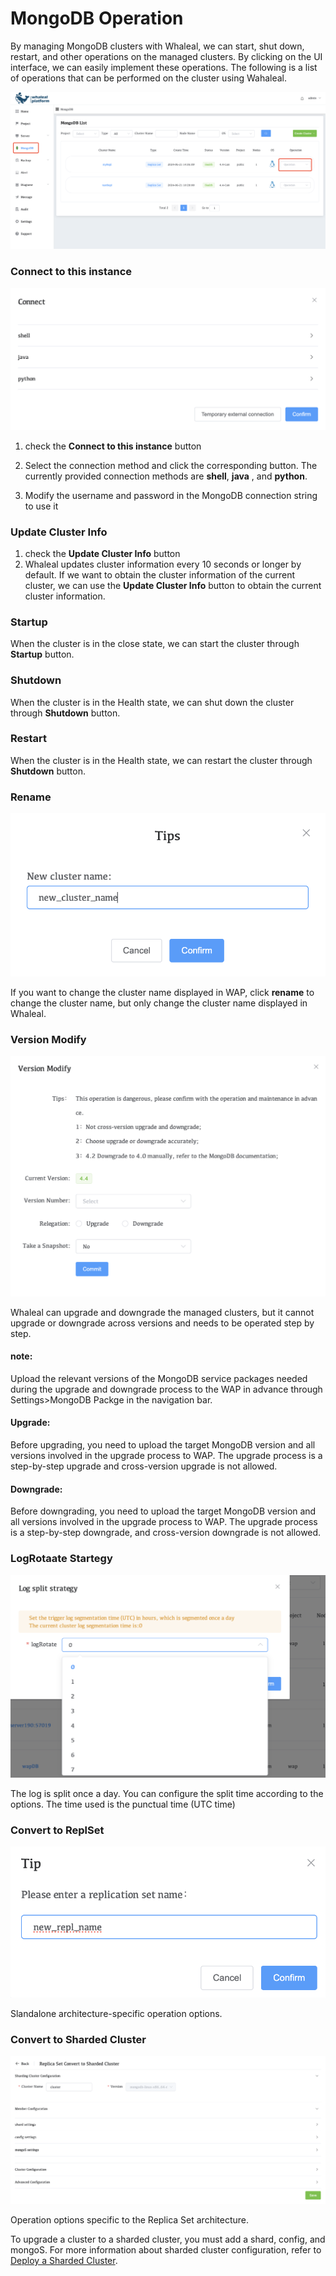 # MongoDB Operation

By managing MongoDB clusters with Whaleal, we can start, shut down, restart, and other operations on the managed clusters. By clicking on the UI interface, we can easily implement these operations. The following is a list of operations that can be performed on the cluster using Wahaleal.

![image-20240625153133435](../../images/whaleal-platform-Images/05-manage-deployment/mongodb-operation.png)

### Connect to this instance

![image-20240625153133435](../../images/whaleal-platform-Images/05-manage-deployment/connect.png)

1. check the **Connect to this instance** button
2. Select the connection method and click the corresponding button. The currently provided connection methods are **shell**,  **java** , and **python**.

3. Modify the username and password in the MongoDB connection string to use it

### Update Cluster Info

1. check the **Update Cluster Info** button
2. Whaleal updates cluster information every 10 seconds or longer by default. If we want to obtain the cluster information of the current cluster, we can use the **Update Cluster Info** button to obtain the current cluster information.

### Startup

When the cluster is in the close state, we can start the cluster through **Startup** button.

### Shutdown

When the cluster is in the Health state, we can shut down the cluster through **Shutdown** button.

### Restart

When the cluster is in the Health state, we can restart the cluster through **Shutdown** button.

### Rename

![image-20240625153133435](../../images/whaleal-platform-Images/05-manage-deployment/rename.png)

If you want to change the cluster name displayed in WAP, click **rename** to change the cluster name, but only change the cluster name displayed in Whaleal.

### Version Modify

![image-20240625153133435](../../images/whaleal-platform-Images/05-manage-deployment/version-modify.png)

Whaleal can upgrade and downgrade the managed clusters, but it cannot upgrade or downgrade across versions and needs to be operated step by step.

#### note:

Upload the relevant versions of the MongoDB service packages needed during the upgrade and downgrade process to the WAP in advance through Settings>MongoDB Packge in the navigation bar.

#### Upgrade:

Before upgrading, you need to upload the target MongoDB version and all versions involved in the upgrade process to WAP. The upgrade process is a step-by-step upgrade and cross-version upgrade is not allowed.

#### Downgrade:

Before downgrading, you need to upload the target MongoDB version and all versions involved in the upgrade process to WAP. The upgrade process is a step-by-step downgrade, and cross-version downgrade is not allowed.

### LogRotaate Startegy

![image-20240625153133435](../../images/whaleal-platform-Images/05-manage-deployment/log-level.png)

The log is split once a day. You can configure the split time according to the options. The time used is the punctual time (UTC time)

### Convert to ReplSet

![image-20240625153133435](../../images/whaleal-platform-Images/05-manage-deployment/convert-to-replSet.png)

Slandalone architecture-specific operation options.

### Convert to Sharded Cluster

![image-20240625153133435](../../images/whaleal-platform-Images/05-manage-deployment/convert-to-sharded-cluster.png)

Operation options specific to the Replica Set architecture.

To upgrade a cluster to a sharded cluster, you must add a shard, config, and mongoS. For more information about sharded cluster configuration, refer to [Deploy a Sharded Cluster](../04-create-deployment/06-deploy-sharded-cluster.md).
